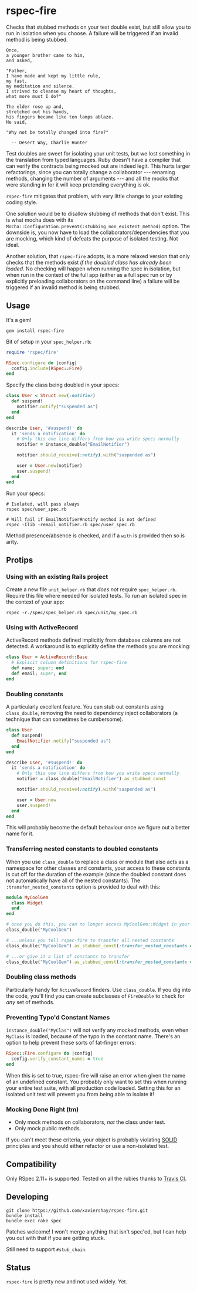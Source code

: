 rspec-fire
==========

Checks that stubbed methods on your test double exist, but still allow you to run in isolation
when you choose. A failure will be triggered if an invalid method is being stubbed.

    Once,
    a younger brother came to him,
    and asked,

    "Father,
    I have made and kept my little rule,
    my fast,
    my meditation and silence.
    I strived to cleanse my heart of thoughts,
    what more must I do?"

    The elder rose up and,
    stretched out his hands,
    his fingers became like ten lamps ablaze.
    He said,

    "Why not be totally changed into fire?"

      -- Desert Way, Charlie Hunter

Test doubles are sweet for isolating your unit tests, but we lost something in
the translation from typed languages. Ruby doesn't have a compiler that can
verify the contracts being mocked out are indeed legit. This hurts larger
refactorings, since you can totally change a collaborator --- renaming methods,
changing the number of arguments --- and all the mocks that were standing in
for it will keep pretending everything is ok.

`rspec-fire` mitigates that problem, with very little change to your existing
coding style.

One solution would be to disallow stubbing of methods that don't exist. This is
what mocha does with its
`Mocha::Configuration.prevent(:stubbing_non_existent_method)` option. The
downside is, you now have to load the collaborators/dependencies that you are
mocking, which kind of defeats the purpose of isolated testing. Not ideal.

Another solution, that `rspec-fire` adopts, is a more relaxed version that only
checks that the methods exist _if the doubled class has already been loaded_.
No checking will happen when running the spec in isolation, but when run in the
context of the full app (either as a full spec run or by explicitly preloading
collaborators on the command line) a failure will be triggered if an invalid
method is being stubbed.

Usage
-----

It's a gem!

    gem install rspec-fire

Bit of setup in your `spec_helper.rb`:

```ruby
require 'rspec/fire'

RSpec.configure do |config|
  config.include(RSpec::Fire)
end
```

Specify the class being doubled in your specs:

```ruby
class User < Struct.new(:notifier)
  def suspend!
    notifier.notify("suspended as")
  end
end

describe User, '#suspend!' do
  it 'sends a notification' do
    # Only this one line differs from how you write specs normally
    notifier = instance_double("EmailNotifier")

    notifier.should_receive(:notify).with("suspended as")

    user = User.new(notifier)
    user.suspend!
  end
end
```

Run your specs:

    # Isolated, will pass always
    rspec spec/user_spec.rb
    
    # Will fail if EmailNotifier#notify method is not defined
    rspec -Ilib -remail_notifier.rb spec/user_spec.rb

Method presence/absence is checked, and if a `with` is provided then so is
arity.

Protips
-------

### Using with an existing Rails project

Create a new file `unit_helper.rb` that _does not_ require `spec_helper.rb`.
Require this file where needed for isolated tests. To run an isolated spec in
the context of your app:

    rspec -r./spec/spec_helper.rb spec/unit/my_spec.rb


### Using with ActiveRecord

ActiveRecord methods defined implicitly from database columns are not detected.
A workaround is to explicitly define the methods you are mocking:

```ruby
class User < ActiveRecord::Base
  # Explicit column definitions for rspec-fire
  def name; super; end
  def email; super; end
end
```

### Doubling constants

A particularly excellent feature. You can stub out constants using
`class_double`, removing the need to dependency inject
collaborators (a technique that can sometimes be cumbersome).

```ruby
class User
  def suspend!
    EmailNotifier.notify("suspended as")
  end
end

describe User, '#suspend!' do
  it 'sends a notification' do
    # Only this one line differs from how you write specs normally
    notifier = class_double("EmailNotifier").as_stubbed_const

    notifier.should_receive(:notify).with("suspended as")

    user = User.new
    user.suspend!
  end
end
```

This will probably become the default behaviour once we figure out a better
name for it.

### Transferring nested constants to doubled constants

When you use `class_double` to replace a class or module
that also acts as a namespace for other classes and constants, your
access to these constants is cut off for the duration of the example
(since the doubled constant does not automatically have all of the
nested constants). The `:transfer_nested_constants` option is provided
to deal with this:

```ruby
module MyCoolGem
  class Widget
  end
end

# once you do this, you can no longer access MyCoolGem::Widget in your example...
class_double("MyCoolGem")

# ...unless you tell rspec-fire to transfer all nested constants
class_double("MyCoolGem").as_stubbed_const(:transfer_nested_constants => true)

# ...or give it a list of constants to transfer
class_double("MyCoolGem").as_stubbed_const(:transfer_nested_constants => [:Widget])
```

### Doubling class methods

Particularly handy for `ActiveRecord` finders. Use `class_double`. If you
dig into the code, you'll find you can create subclasses of `FireDouble` to
check for *any* set of methods.

### Preventing Typo'd Constant Names

`instance_double("MyClas")` will not verify any mocked methods, even when
`MyClass` is loaded, because of the typo in the constant name. There's
an option to help prevent these sorts of fat-finger errors:

```ruby
RSpec::Fire.configure do |config|
  config.verify_constant_names = true
end
```

When this is set to true, rspec-fire will raise an error when given
the name of an undefined constant. You probably only want to set this
when running your entire test suite, with all production code loaded.
Setting this for an isolated unit test will prevent you from being
able to isolate it!

### Mocking Done Right (tm)

* Only mock methods on collaborators, _not_ the class under test.
* Only mock public methods.

If you can't meet these criteria, your object is probably violating
[SOLID](http://en.wikipedia.org/wiki/SOLID) principles and you should either
refactor or use a non-isolated test.

Compatibility
-------------

Only RSpec 2.11+ is supported. Tested on all the rubies thanks to [Travis
CI][build-link].

[build-link]:  http://travis-ci.org/xaviershay/rspec-fire

Developing
----------

    git clone https://github.com/xaviershay/rspec-fire.git
    bundle install
    bundle exec rake spec

Patches welcome! I won't merge anything that isn't spec'ed, but I can help you
out with that if you are getting stuck.

Still need to support `#stub_chain`.

Status
------

`rspec-fire` is pretty new and not used widely. Yet.
